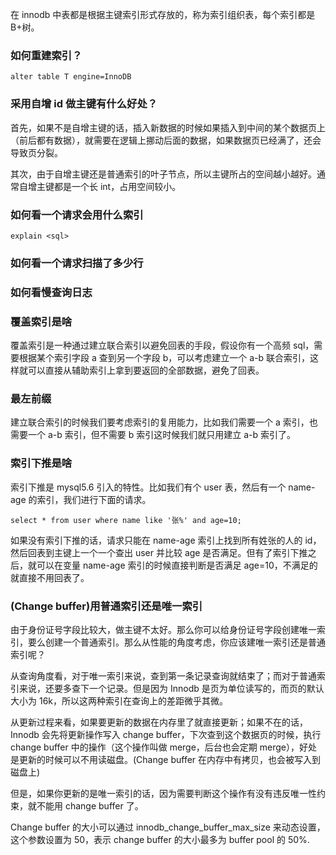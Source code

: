 在 innodb 中表都是根据主键索引形式存放的，称为索引组织表，每个索引都是 B+树。

### 如何重建索引？

```
alter table T engine=InnoDB
```

### 采用自增 id 做主键有什么好处？

首先，如果不是自增主键的话，插入新数据的时候如果插入到中间的某个数据页上（前后都有数据），就需要在逻辑上挪动后面的数据，如果数据页已经满了，还会导致页分裂。

其次，由于自增主键还是普通索引的叶子节点，所以主键所占的空间越小越好。通常自增主键都是一个长 int，占用空间较小。

### 如何看一个请求会用什么索引

```
explain <sql>
```

### 如何看一个请求扫描了多少行

### 如何看慢查询日志

### 覆盖索引是啥

覆盖索引是一种通过建立联合索引以避免回表的手段，假设你有一个高频 sql，需要根据某个索引字段 a 查到另一个字段 b，可以考虑建立一个 a-b 联合索引，这样就可以直接从辅助索引上拿到要返回的全部数据，避免了回表。

### 最左前缀

建立联合索引的时候我们要考虑索引的复用能力，比如我们需要一个 a 索引，也需要一个 a-b 索引，但不需要 b 索引这时候我们就只用建立 a-b 索引了。

### 索引下推是啥

索引下推是 mysql5.6 引入的特性。比如我们有个 user 表，然后有一个 name-age 的索引，我们进行下面的请求。

```
select * from user where name like '张%' and age=10;
```

如果没有索引下推的话，请求只能在 name-age 索引上找到所有姓张的人的 id，然后回表到主键上一个一个查出 user 并比较 age 是否满足。但有了索引下推之后，就可以在变量 name-age 索引的时候直接判断是否满足 age=10，不满足的就直接不用回表了。

### (Change buffer)用普通索引还是唯一索引

由于身份证号字段比较大，做主键不太好。那么你可以给身份证号字段创建唯一索引，要么创建一个普通索引。那么从性能的角度考虑，你应该建唯一索引还是普通索引呢？

从查询角度看，对于唯一索引来说，查到第一条记录查询就结束了；而对于普通索引来说，还要多查下一个记录。但是因为 Innodb 是页为单位读写的，而页的默认大小为 16k，所以这两种索引在查询上的差距微乎其微。

从更新过程来看，如果要更新的数据在内存里了就直接更新；如果不在的话，Innodb 会先将更新操作写入 change buffer，下次查到这个数据页的时候，执行 change buffer 中的操作（这个操作叫做 merge，后台也会定期 merge），好处是更新的时候可以不用读磁盘。(Change buffer 在内存中有拷贝，也会被写入到磁盘上)

但是，如果你更新的是唯一索引的话，因为需要判断这个操作有没有违反唯一性约束，就不能用 change buffer 了。

Change buffer 的大小可以通过 innodb_change_buffer_max_size 来动态设置，这个参数设置为 50，表示 change buffer 的大小最多为 buffer pool 的 50%.
